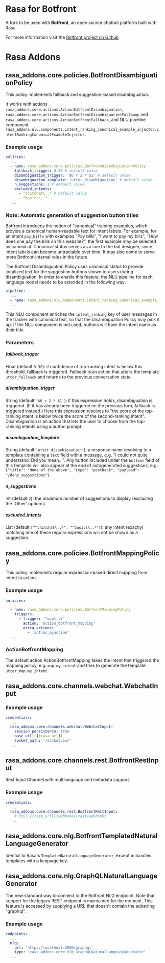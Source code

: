 # Rasa for Botfront

A fork to be used with **Botfront**, an open source chatbot platform built with Rasa.

For more information visit the [Botfront project on Github](https://github.com/botfront/botfront)


# Rasa Addons

## rasa_addons.core.policies.BotfrontDisambiguationPolicy

This policy implements fallback and suggestion-based disambiguation.

It works with actions ``rasa_addons.core.actions.ActionBotfrontDisambiguation``, ``rasa_addons.core.actions.ActionBotfrontDisambiguationFollowup`` and ``rasa_addons.core.actions.ActionBotfrontFallback``, and NLU pipeline component ``rasa_addons.nlu.components.intent_ranking_canonical_example_injector.IntentRankingCanonicalExampleInjector``.

### Example usage

```yaml
policies:
  ...
  - name: rasa_addons.core.policies.BotfrontDisambiguationPolicy
    fallback_trigger: 0.30 # default value
    disambiguation_trigger: '$0 < 2 * $1' # default value
    disambiguation_template: 'utter_disambiguation' # default value
    n_suggestions: 2 # default value
    excluded_intents:
      - ^chitchat\..* # default value
      - ^basics\..*
  ...
```

### Note: Automatic generation of suggestion button titles

Botfront introduces the notion of "canonical" training examples, which provide a canonical human-readable text for intent labels. For example, for an intent ``pay_bills`` with examples "Pay bills", "I want to pay my bills", "How does one pay the bills on this website?", the first example may be selected as canonical. Canonical status serves as a cue to the bot designer, since intent labels can become untractable over time. It may also come to serve more Botfront-internal roles in the future.

The Botfront Disambiguation Policy uses canonical status to provide localized text for the suggestion buttons shown to users during disambiguation. In order to enable this feature, the NLU pipeline for each language model needs to be extended in the following way:

```yaml
pipeline:
  ...
  - name: rasa_addons.nlu.components.intent_ranking_canonical_example_injector.IntentRankingCanonicalExampleInjector
  ...
```

This NLU component enriches the ``intent_ranking`` key of user messages in the tracker with canonical text, so that the Disambiguation Policy may pick it up. If the NLU component is not used, buttons will have the intent name as their title.

### Parameters

##### fallback_trigger

Float (default ``0.30``): if confidence of top-ranking intent is below this threshold, fallback is triggered. Fallback is an action that utters the template ``utter_fallback`` and returns to the previous conversation state.

##### disambiguation_trigger

String (default ``'$0 < 2 * $1'``): if this expression holds, disambiguation is triggered. (If it has already been triggered on the previous turn, fallback is triggered instead.) Here this expression resolves to "the score of the top-ranking intent is below twice the score of the second-ranking intent". Disambiguation is an action that lets the user to choose from the top-ranking intents using a button prompt.

##### disambiguation_template

String (default ``'utter_disambiguation'``): a response name resolving to a template containing a ``text`` field with a message, e.g. "I could not quite understand. Did you mean...". Any button included under the ``buttons`` field of this template will also appear at the end of autogenerated suggestions, e.g. ``{"title": "None of the above", "type": "postback", "payload": "/deny_suggestions"}``.

##### n_suggestions

Int (default ``2``): the maximum number of suggestions to display (excluding the 'Other' options).

##### excluded_intents

List (default ``["^chitchat\..*", "^basics\..*"]``): any intent (exactly) matching one of these regular expressions will not be shown as a suggestion.

## rasa_addons.core.policies.BotfrontMappingPolicy

This policy implements regular expression-based direct mapping from intent to action.

### Example usage

```yaml
policies:
  ...
  - name: rasa_addons.core.policies.BotfrontMappingPolicy
    triggers:
      - trigger: '^map\..+'
        action: 'action_botfront_mapping'
        extra_actions:
          - 'action_myaction'
  ...
```

### ActionBotfrontMapping

The default action ActionBotfrontMapping takes the intent that triggered the mapping policy, e.g. ``map.my_intent`` and tries to generate the template ``utter_map.my_intent``.

## rasa_addons.core.channels.webchat.WebchatInput

### Example usage

```yaml
credentials:
  ...
  rasa_addons.core.channels.webchat.WebchatInput:
    session_persistence: true
    base_url: {{rasa_url}}
    socket_path: '/socket.io/'
  ...
```

## rasa_addons.core.channels.rest.BotfrontRestInput

Rest Input Channel with multilanguage and metadata support.

### Example usage

```yaml
credentials:
  ...
  rasa_addons.core.channels.rest.BotfrontRestInput:
    # POST {{rasa_url}}/webhooks/rest/webhook/
  ...
```

## rasa_addons.core.nlg.BotfrontTemplatedNaturalLanguageGenerator

Idential to Rasa's `TemplatedNaturalLanguageGenerator`, except in handles templates with a language key.

## rasa_addons.core.nlg.GraphQLNaturalLanguageGenerator

The new standard way to connect to the Botfront NLG endpoint. Note that support for the legacy REST endpoint is maintained for the moment. This feature is accessed by supplying a URL that doesn't contain the substring "graphql".

### Example usage

```yaml
endpoints:
  ...
  nlg:
    url: 'http://localhost:3000/graphql'
    type: 'rasa_addons.core.nlg.GraphQLNaturalLanguageGenerator'
  ...
```